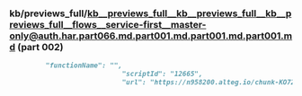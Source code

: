 ### kb/previews_full/kb__previews_full__kb__previews_full__kb__previews_full__flows__service-first__master-only@auth.har.part066.md.part001.md.part001.md.part001.md (part 002)

```md
         "functionName": "",
                            "scriptId": "12665",
                            "url": "https://n958200.alteg.io/chunk-KO722YSM
```

```
